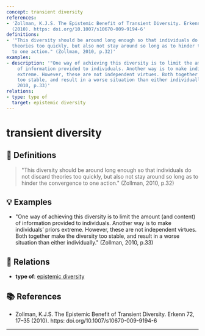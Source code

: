 ```yaml
---
concept: transient diversity
references:
- 'Zollman, K.J.S. The Epistemic Benefit of Transient Diversity. Erkenn 72, 17–35
  (2010). https: doi.org/10.1007/s10670-009-9194-6'
definitions:
- '"This diversity should be around long enough so that individuals do not discard
  theories too quickly, but also not stay around so long as to hinder the convergence
  to one action." (Zollman, 2010, p.32)'
examples:
- description: '"One way of achieving this diversity is to limit the amount (and content)
    of information provided to individuals. Another way is to make individuals’ priors
    extreme. However, these are not independent virtues. Both together make the diversity
    too stable, and result in a worse situation than either individually." (Zollman,
    2010, p.33)'
relations:
- type: type of
  target: epistemic diversity
---
```


# transient diversity

## 📖 Definitions

> "This diversity should be around long enough so that individuals do not discard theories too quickly, but also not stay around so long as to hinder the convergence to one action." (Zollman, 2010, p.32)

## 💡 Examples

- "One way of achieving this diversity is to limit the amount (and content) of information provided to individuals. Another way is to make individuals’ priors extreme. However, these are not independent virtues. Both together make the diversity too stable, and result in a worse situation than either individually." (Zollman, 2010, p.33)

## 🔗 Relations

- **type of**: [epistemic diversity](./epistemic-diversity.md)

## 📚 References

- Zollman, K.J.S. The Epistemic Benefit of Transient Diversity. Erkenn 72, 17–35 (2010). https: doi.org/10.1007/s10670-009-9194-6

---

<script src="https://giscus.app/client.js"
                data-repo="natesheehan/conceptcartography"
                data-repo-id="R_kgDOPB5QiQ"
                data-category="General"
                data-category-id="DIC_kwDOPB5Qic4CsAxd"
                data-mapping="pathname"
                data-strict="0"
                data-reactions-enabled="1"
                data-emit-metadata="0"
                data-input-position="bottom"
                data-theme="catppuccin_mocha"
                data-lang="en"
                crossorigin="anonymous"
                async>
        </script>
        